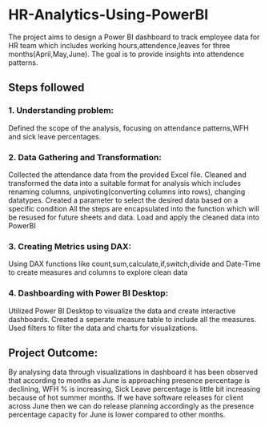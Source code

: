 # HR-Analytics-Using-PowerBI

The project aims to design a Power BI dashboard to track employee data for HR team which includes working hours,attendence,leaves for three months(April,May,June). The goal is to provide insights into attendence patterns.

## Steps followed

### 1. Understanding problem:
 Defined the scope of the analysis, focusing on attendance patterns,WFH and sick leave percentages.

### 2. Data Gathering and Transformation:
Collected the attendance data from the provided Excel file.
Cleaned and transformed the data into a suitable format for analysis which includes renaming columns, unpivoting(converting columns into rows), changing datatypes.
Created a parameter to select the desired data based on a specific condition
All the steps are encapsulated into the function which will be resused for future sheets and data.
Load and apply the cleaned data into PowerBI

### 3. Creating Metrics using DAX:
Using DAX functions like count,sum,calculate,if,switch,divide and Date-Time to create measures and columns to explore clean data 

### 4. Dashboarding with Power BI Desktop:
Utilized Power BI Desktop to visualize the data and create interactive dashboards.
Created a seperate measure table to include all the measures.
Used filters to filter the data and charts for visualizations.

## Project Outcome:
By analysing data through visualizations in dashboard it has been observed that according to months as June is approaching presence percentage is declining, WFH % is increasing, Sick Leave percentage is little bit increasing because of hot summer months.
If we have software releases for client across June then we can do release planning accordingly as the presence percentage capacity for June is lower compared to other months.
